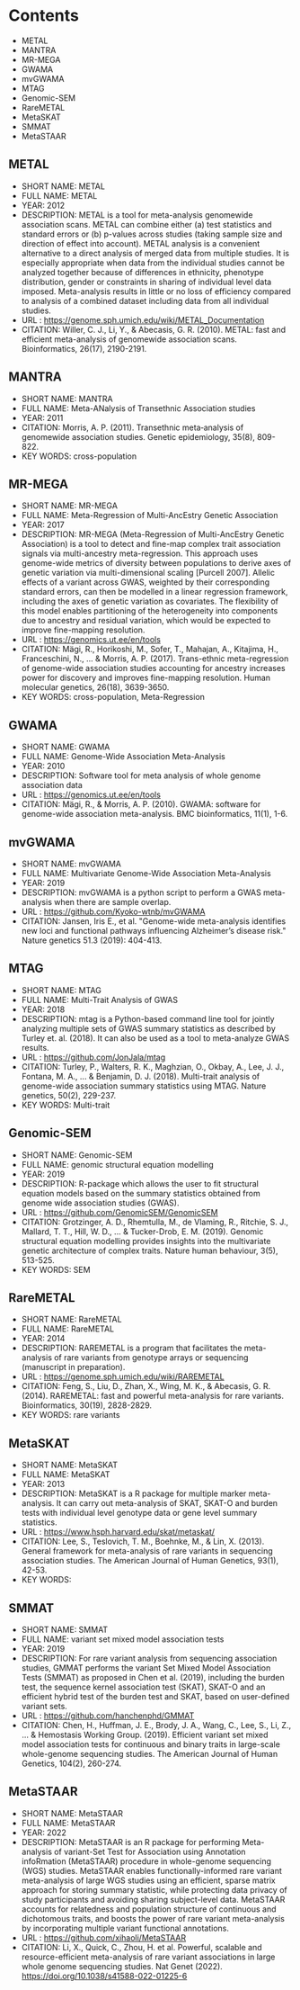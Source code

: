 # Contents
- METAL
- MANTRA
- MR-MEGA
- GWAMA
- mvGWAMA
- MTAG
- Genomic-SEM
- RareMETAL
- MetaSKAT
- SMMAT
- MetaSTAAR

## METAL 
- SHORT NAME: METAL
- FULL NAME: METAL
- YEAR: 2012
- DESCRIPTION: METAL is a tool for meta-analysis genomewide association scans. METAL can combine either (a) test statistics and standard errors or (b) p-values across studies (taking sample size and direction of effect into account). METAL analysis is a convenient alternative to a direct analysis of merged data from multiple studies. It is especially appropriate when data from the individual studies cannot be analyzed together because of differences in ethnicity, phenotype distribution, gender or constraints in sharing of individual level data imposed. Meta-analysis results in little or no loss of efficiency compared to analysis of a combined dataset including data from all individual studies.
- URL : https://genome.sph.umich.edu/wiki/METAL_Documentation
- CITATION: Willer, C. J., Li, Y., & Abecasis, G. R. (2010). METAL: fast and efficient meta-analysis of genomewide association scans. Bioinformatics, 26(17), 2190-2191.

## MANTRA 
- SHORT NAME: MANTRA
- FULL NAME: Meta-ANalysis of Transethnic Association studies
- YEAR: 2011
- CITATION: Morris, A. P. (2011). Transethnic meta‐analysis of genomewide association studies. Genetic epidemiology, 35(8), 809-822.
- KEY WORDS: cross-population

## MR-MEGA 
- SHORT NAME: MR-MEGA
- FULL NAME: Meta-Regression of Multi-AncEstry Genetic Association
- YEAR: 2017
- DESCRIPTION: MR-MEGA (Meta-Regression of Multi-AncEstry Genetic Association) is a tool to detect and fine-map complex trait association signals via multi-ancestry meta-regression.  This approach uses genome-wide metrics of diversity between populations to derive axes of genetic variation via multi-dimensional scaling [Purcell 2007].  Allelic effects of a variant across GWAS, weighted by their corresponding standard errors, can then be modelled in a linear regression framework, including the axes of genetic variation as covariates.  The flexibility of this model enables partitioning of the heterogeneity into components due to ancestry and residual variation, which would be expected to improve fine-mapping resolution.
- URL : https://genomics.ut.ee/en/tools
- CITATION: Mägi, R., Horikoshi, M., Sofer, T., Mahajan, A., Kitajima, H., Franceschini, N., ... & Morris, A. P. (2017). Trans-ethnic meta-regression of genome-wide association studies accounting for ancestry increases power for discovery and improves fine-mapping resolution. Human molecular genetics, 26(18), 3639-3650.
- KEY WORDS: cross-population, Meta-Regression

## GWAMA 
- SHORT NAME:  GWAMA 
- FULL NAME:  Genome-Wide Association Meta-Analysis
- YEAR: 2010
- DESCRIPTION: Software tool for meta analysis of whole genome association data
- URL : https://genomics.ut.ee/en/tools
- CITATION: Mägi, R., & Morris, A. P. (2010). GWAMA: software for genome-wide association meta-analysis. BMC bioinformatics, 11(1), 1-6.


## mvGWAMA 
- SHORT NAME:  mvGWAMA 
- FULL NAME:  Multivariate Genome-Wide Association Meta-Analysis
- YEAR: 2019
- DESCRIPTION: mvGWAMA is a python script to perform a GWAS meta-analysis when there are sample overlap.
- URL : https://github.com/Kyoko-wtnb/mvGWAMA
- CITATION: Jansen, Iris E., et al. "Genome-wide meta-analysis identifies new loci and functional pathways influencing Alzheimer’s disease risk." Nature genetics 51.3 (2019): 404-413.

## MTAG
- SHORT NAME: MTAG
- FULL NAME: Multi-Trait Analysis of GWAS
- YEAR: 2018
- DESCRIPTION: mtag is a Python-based command line tool for jointly analyzing multiple sets of GWAS summary statistics as described by Turley et. al. (2018). It can also be used as a tool to meta-analyze GWAS results.
- URL : https://github.com/JonJala/mtag
- CITATION: Turley, P., Walters, R. K., Maghzian, O., Okbay, A., Lee, J. J., Fontana, M. A., ... & Benjamin, D. J. (2018). Multi-trait analysis of genome-wide association summary statistics using MTAG. Nature genetics, 50(2), 229-237.
- KEY WORDS: Multi-trait

## Genomic-SEM
- SHORT NAME: Genomic-SEM
- FULL NAME: genomic structural equation modelling 
- YEAR: 2019
- DESCRIPTION: R-package which allows the user to fit structural equation models based on the summary statistics obtained from genome wide association studies (GWAS). 
- URL : https://github.com/GenomicSEM/GenomicSEM
- CITATION: Grotzinger, A. D., Rhemtulla, M., de Vlaming, R., Ritchie, S. J., Mallard, T. T., Hill, W. D., ... & Tucker-Drob, E. M. (2019). Genomic structural equation modelling provides insights into the multivariate genetic architecture of complex traits. Nature human behaviour, 3(5), 513-525.
- KEY WORDS: SEM

## RareMETAL
- SHORT NAME: RareMETAL
- FULL NAME: RareMETAL
- YEAR: 2014
- DESCRIPTION: RAREMETAL is a program that facilitates the meta-analysis of rare variants from genotype arrays or sequencing (manuscript in preparation). 
- URL : https://genome.sph.umich.edu/wiki/RAREMETAL
- CITATION: Feng, S., Liu, D., Zhan, X., Wing, M. K., & Abecasis, G. R. (2014). RAREMETAL: fast and powerful meta-analysis for rare variants. Bioinformatics, 30(19), 2828-2829.
- KEY WORDS: rare variants

## MetaSKAT
- SHORT NAME: MetaSKAT
- FULL NAME: MetaSKAT
- YEAR: 2013
- DESCRIPTION: MetaSKAT is a R package for multiple marker meta-analysis. It can carry out meta-analysis of SKAT, SKAT-O and burden tests with individual level genotype data or gene level summary statistics.
- URL : https://www.hsph.harvard.edu/skat/metaskat/
- CITATION: Lee, S., Teslovich, T. M., Boehnke, M., & Lin, X. (2013). General framework for meta-analysis of rare variants in sequencing association studies. The American Journal of Human Genetics, 93(1), 42-53.
- KEY WORDS:

## SMMAT
- SHORT NAME: SMMAT
- FULL NAME: variant set mixed model association tests
- YEAR: 2019
- DESCRIPTION: For rare variant analysis from sequencing association studies, GMMAT performs the variant Set Mixed Model Association Tests (SMMAT) as proposed in Chen et al. (2019), including the burden test, the sequence kernel association test (SKAT), SKAT-O and an efficient hybrid test of the burden test and SKAT, based on user-defined variant sets. 
- URL :  https://github.com/hanchenphd/GMMAT
- CITATION: Chen, H., Huffman, J. E., Brody, J. A., Wang, C., Lee, S., Li, Z., ... & Hemostasis Working Group. (2019). Efficient variant set mixed model association tests for continuous and binary traits in large-scale whole-genome sequencing studies. The American Journal of Human Genetics, 104(2), 260-274.

## MetaSTAAR
- SHORT NAME: MetaSTAAR
- FULL NAME: MetaSTAAR
- YEAR: 2022
- DESCRIPTION: MetaSTAAR is an R package for performing Meta-analysis of variant-Set Test for Association using Annotation infoRmation (MetaSTAAR) procedure in whole-genome sequencing (WGS) studies. MetaSTAAR enables functionally-informed rare variant meta-analysis of large WGS studies using an efficient, sparse matrix approach for storing summary statistic, while protecting data privacy of study participants and avoiding sharing subject-level data. MetaSTAAR accounts for relatedness and population structure of continuous and dichotomous traits, and boosts the power of rare variant meta-analysis by incorporating multiple variant functional annotations.
- URL : https://github.com/xihaoli/MetaSTAAR
- CITATION: Li, X., Quick, C., Zhou, H. et al. Powerful, scalable and resource-efficient meta-analysis of rare variant associations in large whole genome sequencing studies. Nat Genet (2022). https://doi.org/10.1038/s41588-022-01225-6
